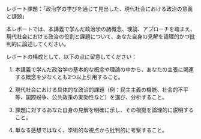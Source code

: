レポート課題：「政治学の学びを通じて見出した、現代社会における政治の意義と課題」

本レポートでは、本講義で学んだ政治学の諸概念、理論、アプローチを踏まえ、現代社会における政治の役割と課題について、あなた自身の見解を論理的かつ批判的に論述してください。

レポートの構成として、以下の点に留意してください：

1. 本講義で学んだ政治学の基本的な概念や理論の中から、あなたの主張に関連する概念を少なくとも2つ以上引用すること。

2. 現代社会における具体的な政治的課題（例：民主主義の機能、社会的不平等、国際紛争、公共政策の実効性など）を選び、分析すること。

3. 課題に対するあなた自身の見解を明確に示し、その根拠を論理的に説明すること。

4. 単なる感想ではなく、学術的な視点から批判的に考察すること。